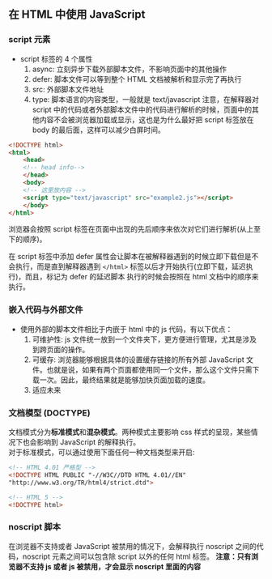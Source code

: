 在 HTML 中使用 JavaScript
------------------------

### script 元素
- script 标签的 4 个属性
    1. async: 立刻异步下载外部脚本文件，不影响页面中的其他操作
    2. defer: 脚本文件可以等到整个 HTML 文档被解析和显示完了再执行
    3. src: 外部脚本文件地址
    4. type: 脚本语言的内容类型，一般就是 text/javascript
注意，在解释器对 script 中的代码或者外部脚本文件中的代码进行解析的时候，页面中的其他内容不会被浏览器加载或显示，这也是为什么最好把 script 标签放在 body 的最后面，这样可以减少白屏时间。    
```html
<!DOCTYPE html> 
<html> 
    <head> 
    <!-- head info-->
    </head> 
    <body> 
    <!-- 这里放内容 --> 
    <script type="text/javascript" src="example2.js"></script> 
    </body> 
</html> 
```
浏览器会按照 script 标签在页面中出现的先后顺序来依次对它们进行解析(从上至下的顺序)。   

在 script 标签中添加 defer 属性会让脚本在被解释器遇到的时候立即下载但是不会执行，而是直到解释器遇到 `</html>` 标签以后才开始执行(立即下载，延迟执行)，而且，标记为 defer 的延迟脚本
执行的时候会按照在 html 文档中的顺序来执行。    

### 嵌入代码与外部文件
- 使用外部的脚本文件相比于内嵌于 html 中的 js 代码，有以下优点：
    1. 可维护性: js 文件统一放到一个文件夹下，更方便进行管理，尤其是涉及到跨页面的操作。
    2. 可缓存: 浏览器能够根据具体的设置缓存链接的所有外部 JavaScript 文件。也就是说，如果有两个页面都使用同一个文件，那么这个文件只需下载一次。因此，最终结果就是能够加快页面加载的速度。
    3. 适应未来
    
### 文档模型 (DOCTYPE)
文档模式分为**标准模式**和**混杂模式**。两种模式主要影响 css 样式的呈现，某些情况下也会影响到 JavaScript 的解释执行。      
对于标准模式，可以通过使用下面任何一种文档类型来开启:   
```html
<!-- HTML 4.01 严格型 --> 
<!DOCTYPE HTML PUBLIC "-//W3C//DTD HTML 4.01//EN" 
"http://www.w3.org/TR/html4/strict.dtd">

<!-- HTML 5 --> 
<!DOCTYPE html>
```
### noscript 脚本
在浏览器不支持或者 JavaScript 被禁用的情况下，会解释执行 noscript 之间的代码，noscript 元素之间可以包含除 script 以外的任何 html 标签。
**注意：只有浏览器不支持 js 或者 js 被禁用，才会显示 noscript 里面的内容**

